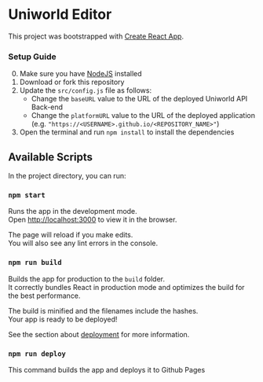 # Uniworld Editor

This project was bootstrapped with [Create React App](https://github.com/facebook/create-react-app).

### Setup Guide
0. Make sure you have [NodeJS](https://nodejs.org/en/) installed
1. Download or fork this repository
2. Update the `src/config.js` file as follows:
    - Change the `baseURL` value to the URL of the deployed Uniworld API Back-end
    - Change the `platformURL` value to the URL of the deployed application
      (e.g. `"https://<USERNAME>.github.io/<REPOSITORY_NAME>"`)
3. Open the terminal and run `npm install` to install the dependencies

## Available Scripts

In the project directory, you can run:

### `npm start`

Runs the app in the development mode.\
Open [http://localhost:3000](http://localhost:3000) to view it in the browser.

The page will reload if you make edits.\
You will also see any lint errors in the console.

### `npm run build`

Builds the app for production to the `build` folder.\
It correctly bundles React in production mode and optimizes the build for the best performance.

The build is minified and the filenames include the hashes.\
Your app is ready to be deployed!

See the section about [deployment](https://facebook.github.io/create-react-app/docs/deployment) for more information.

### `npm run deploy`

This command builds the app and deploys it to Github Pages

